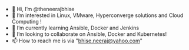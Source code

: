 - 👋 Hi, I’m @theneerajbhise
- 👀 I’m interested in Linux, VMware, Hyperconverge solutions and Cloud Computing !
- 🌱 I’m currently learning Ansible, Docker and Jenkins
- 💞️ I’m looking to collaborate on Ansible, Docker and Kubernetes!
- 📫 How to reach me is via "bhise.neeraj@yahoo.com"

<!---
theneerajbhise/theneerajbhise is a ✨ special ✨ repository because its `README.md` (this file) appears on your GitHub profile.
You can click the Preview link to take a look at your changes.
--->
